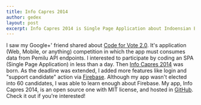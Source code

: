 ```yaml
---
title: Info Capres 2014
author: gedex
layout: post
excerpt: Info Capres 2014 is Single Page Application about Indoensian Election 2014
---
```


I saw my Google+' friend shared about [Code for Vote 2.0](http://apipemilu.tumblr.com/post/87895708899/api-pemilu-code-for-vote-2-0-challenge).
It's application (Web, Mobile, or anything) competition in which the app must
consumes data from Pemilu API endpoints. I interested to participate by coding
an SPA (Single Page Application) in less than a day. Then [Info Capres 2014](https://github.com/gedex/info-capres-2014)
was born. As the deadline was extended, I added more features like login and
"support candidate" action via [Firebase](https://www.firebase.com). Although
my app wasn't elected into 60 candidates, I was able to learn enough about
Firebase. My app, Info Capres 2014, is an open source one with MIT license, and hosted
in [GitHub](https://github.com/gedex/info-capres-2014). Check it out if you're
interested!
